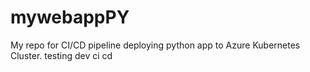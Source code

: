 # mywebappPY
My repo for CI/CD pipeline deploying python app to Azure Kubernetes Cluster.
testing dev ci cd
